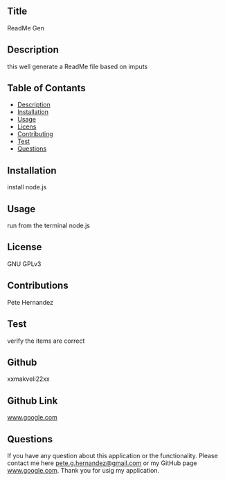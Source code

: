## Title

ReadMe Gen

## Description

this well generate a ReadMe file based on imputs

## Table of Contants

* [Description](#Description)
* [Installation](#Installation)
* [Usage](#Usage)
* [Licens](#License)
* [Contributing](#Contribution)
* [Test](#Test)
* [Questions](#Questions)

## Installation

install node.js

## Usage

run from the terminal node.js

## License

GNU GPLv3

## Contributions

Pete Hernandez

## Test

verify the items are correct

## Github

xxmakveli22xx  
    
## Github Link

www.google.com

## Questions

 If you have any question about this application or the functionality.
 Please contact me here pete.g.hernandez@gmail.com or my GitHub page www.google.com.
 Thank you for usig my application.

